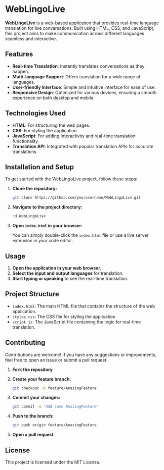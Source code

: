 # WebLingoLive 

**WebLingoLive** is a web-based application that provides real-time language translation for live conversations. Built using HTML, CSS, and JavaScript, this project aims to make communication across different languages seamless and interactive.

## Features

- **Real-time Translation**: Instantly translates conversations as they happen.
- **Multi-language Support**: Offers translation for a wide range of languages.
- **User-friendly Interface**: Simple and intuitive interface for ease of use.
- **Responsive Design**: Optimized for various devices, ensuring a smooth experience on both desktop and mobile.

## Technologies Used

- **HTML**: For structuring the web pages.
- **CSS**: For styling the application.
- **JavaScript**: For adding interactivity and real-time translation functionality.
- **Translation API**: Integrated with popular translation APIs for accurate translations.

## Installation and Setup

To get started with the WebLingoLive project, follow these steps:

1. **Clone the repository:**

    ```bash
    git clone https://github.com/yourusername/WebLingoLive.git
    ```

2. **Navigate to the project directory:**

    ```bash
    cd WebLingoLive
    ```

3. **Open `index.html` in your browser:**

    You can simply double-click the `index.html` file or use a live server extension in your code editor.

## Usage

1. **Open the application in your web browser.**
2. **Select the input and output languages** for translation.
3. **Start typing or speaking** to see the real-time translation.

## Project Structure

- `index.html`: The main HTML file that contains the structure of the web application.
- `styles.css`: The CSS file for styling the application.
- `script.js`: The JavaScript file containing the logic for real-time translation.

## Contributing

Contributions are welcome! If you have any suggestions or improvements, feel free to open an issue or submit a pull request.

1. **Fork the repository**
2. **Create your feature branch:**

    ```bash
    git checkout -b feature/AmazingFeature
    ```

3. **Commit your changes:**

    ```bash
    git commit -m 'Add some AmazingFeature'
    ```

4. **Push to the branch:**

    ```bash
    git push origin feature/AmazingFeature
    ```

5. **Open a pull request**

## License

This project is licensed under the MIT License.

